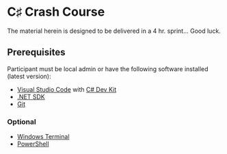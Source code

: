 # C♯ Crash Course

The material herein is designed to be delivered in a 4 hr. sprint... Good luck.

## Prerequisites

Participant must be local admin or have the following software installed (latest version):

- [Visual Studio Code](https://code.visualstudio.com/) with [C# Dev Kit](ms-dotnettools.csdevkit)
- [.NET SDK](https://dotnet.microsoft.com/)
- [Git](https://git-scm.com/downloads)

### Optional

- [Windows Terminal](https://learn.microsoft.com/en-us/windows/terminal/install)
- [PowerShell](https://learn.microsoft.com/en-us/powershell/scripting/install/installing-powershell)
